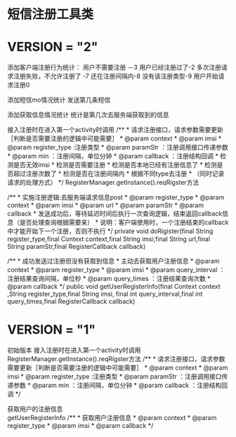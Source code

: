 ﻿短信注册工具类
=======



VERSION = "2"
==============
添加客户端注册行为统计：
用户不需要注册 －3
用户已经注册过了-2
多次注册请求注册失败，不允许注册了 -7
还在注册间隔内-8
没有该注册类型-9
用户开始请求注册0

添加短信mo情况统计
发送第几条短信

添加获取信息情况统计
统计是第几次去服务端获取到的信息

接入注册时在进入第一个activity时调用
	/**
	 * 请求注册接口，请求参数需要更新［判断是否需要注册的逻辑中可能需要］
	 * @param context
	 * @param imsi
	 * @param register_type :注册类型
	 * @param paramStr ：注册调用接口传递参数
	 * @param min ：注册间隔，单位分钟
	 * @param callback ：注册结构回调
	 * 检测是否无效imsi
	 * 检测是否需要注册 
	 * 检测是否本地已经有注册信息了
	 * 检测是否超过注册次数了
	 * 检测是否在注册间隔内
	 * 根据不同type去注册
	 * （同时记录请求的处理方式）
	 */
RegisterManager.getInstance().reqRigster方法

/**
	 * 实施注册逻辑:去服务端请求信息post
	 * @param register_type
	 * @param context
	 * @param imsi
	 * @param url
	 * @param paramStr
	 * @param callback
	 * 发送成功后，等待延迟时间后执行一次查询逻辑，结束返回callback信息（是否处理查询根据需要来）
	 * 说明：客户端使用时，一个注册结束的callback中才能开始下一个注册，否则不执行
	 */
	private void doRigister(final String register_type,final Context context,final String imsi,final String url,final String paramStr,final RegisterCallback callback)
 
	 
/**
	 * 成功发送过注册但没有获取到信息
	 * 主动去获取用户注册信息
	 * @param context
	 * @param register_type
	 * @param imsi
	 * @param query_interval ：注册结果查询间隔，单位秒
	 * @param query_times ：注册结果查询次数
	 * @param callback
	 */
	public void getUserRegisterInfo(final Context context ,String register_type,final String imsi,
			final int query_interval,final int query_times,final RegisterCallback callback)	 

VERSION = "1"
==============
初始版本
接入注册时在进入第一个activity时调用
RegisterManager.getInstance().reqRigster方法
	/**
	 * 请求注册接口，请求参数需要更新［判断是否需要注册的逻辑中可能需要］
	 * @param context
	 * @param imsi
	 * @param register_type :注册类型
	 * @param paramStr ：注册调用接口传递参数
	 * @param min ：注册间隔，单位分钟
	 * @param callback ：注册结构回调
	 */
	 
获取用户的注册信息	 
getUserRegisterInfo
	/**
	 * 获取用户注册信息
	 * @param context
	 * @param register_type
	 * @param imsi
	 * @param callback
	 */